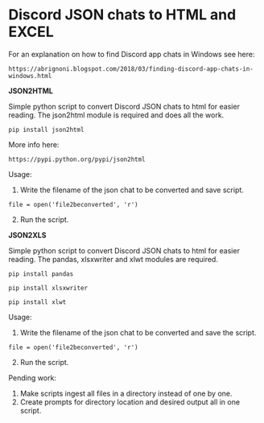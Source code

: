 # Discord JSON chats to HTML and EXCEL

For an explanation on how to find Discord app chats in Windows see here:

``https://abrignoni.blogspot.com/2018/03/finding-discord-app-chats-in-windows.html``

**JSON2HTML**

Simple python script to convert Discord JSON chats to html for easier reading.
The json2html module is required and does all the work. 

``` pip install json2html ```

More info here:

``` https://pypi.python.org/pypi/json2html ``` 

Usage:

1. Write the filename of the json chat to be converted and save script.

``` file = open('file2beconverted', 'r') ```

2. Run the script.

**JSON2XLS**

Simple python script to convert Discord JSON chats to html for easier reading.
The pandas, xlsxwriter and xlwt modules are required.

`` pip install pandas ``

`` pip install xlsxwriter ``

`` pip install xlwt ``

Usage:

1. Write the filename of the json chat to be converted and save the script.

``` file = open('file2beconverted', 'r') ```

2. Run the script.

Pending work: 
1. Make scripts ingest all files in a directory instead of one by one.
2. Create prompts for directory location and desired output all in one script.
